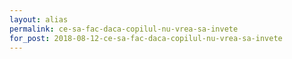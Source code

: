 ```yaml
---
layout: alias
permalink: ce-sa-fac-daca-copilul-nu-vrea-sa-invete
for_post: 2018-08-12-ce-sa-fac-daca-copilul-nu-vrea-sa-invete
---
```

